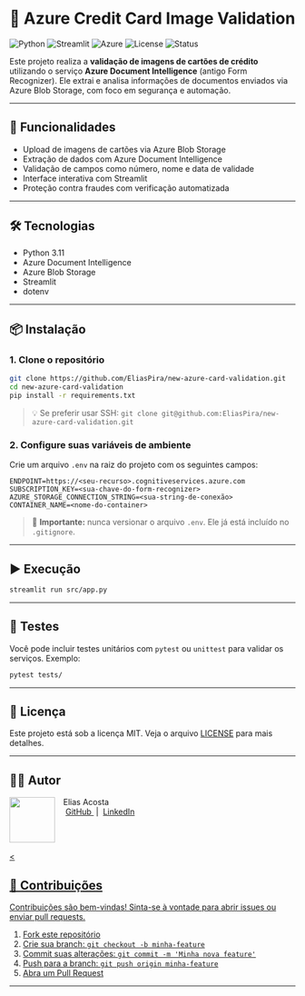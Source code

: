 
# 🧠 Azure Credit Card Image Validation

![Python](https://img.shields.io/badge/Python-3.11-blue?logo=python)
![Streamlit](https://img.shields.io/badge/Streamlit-app-red?logo=streamlit)
![Azure](https://img.shields.io/badge/Azure-Document_Intelligence-blue?logo=microsoftazure)
![License](https://img.shields.io/badge/License-MIT-green)
![Status](https://img.shields.io/badge/Status-Em%20desenvolvimento-yellow)

Este projeto realiza a **validação de imagens de cartões de crédito** utilizando o serviço **Azure Document Intelligence** (antigo Form Recognizer). Ele extrai e analisa informações de documentos enviados via Azure Blob Storage, com foco em segurança e automação.

---

## 🚀 Funcionalidades

- Upload de imagens de cartões via Azure Blob Storage  
- Extração de dados com Azure Document Intelligence  
- Validação de campos como número, nome e data de validade  
- Interface interativa com Streamlit  
- Proteção contra fraudes com verificação automatizada

---

## 🛠️ Tecnologias

- Python 3.11  
- Azure Document Intelligence  
- Azure Blob Storage  
- Streamlit  
- dotenv

---

## 📦 Instalação

### 1. Clone o repositório

```bash
git clone https://github.com/EliasPira/new-azure-card-validation.git
cd new-azure-card-validation
pip install -r requirements.txt
```

> 💡 Se preferir usar SSH:
> `git clone git@github.com:EliasPira/new-azure-card-validation.git`

### 2. Configure suas variáveis de ambiente

Crie um arquivo `.env` na raiz do projeto com os seguintes campos:

```env
ENDPOINT=https://<seu-recurso>.cognitiveservices.azure.com
SUBSCRIPTION_KEY=<sua-chave-do-form-recognizer>
AZURE_STORAGE_CONNECTION_STRING=<sua-string-de-conexão>
CONTAINER_NAME=<nome-do-container>
```

> 🔐 **Importante:** nunca versionar o arquivo `.env`. Ele já está incluído no `.gitignore`.

---

## ▶️ Execução

```bash
streamlit run src/app.py
```

---

## 🧪 Testes

Você pode incluir testes unitários com `pytest` ou `unittest` para validar os serviços. Exemplo:

```bash
pytest tests/
```

---

## 📄 Licença

Este projeto está sob a licença MIT. Veja o arquivo [LICENSE](LICENSE) para mais detalhes.

---

## 🙋‍♂️ Autor

<p>
    <img 
      align=left 
      margin=10 
      width=80 
      src="https://avatars.githubusercontent.com/u/189679772?s=400&u=4614f09cc0678d91234b5688ae3b7e90c38f6cf1&v=4"
    />
    <p>&nbsp&nbsp&nbspElias Acosta<br>
    &nbsp&nbsp&nbsp
    <a 
        href="https://github.com/EliasPira">
        GitHub 
</a>
    &nbsp;|&nbsp;
    <a 
        href="https://www.linkedin.com/in/elias-acosta-a0ba8619a?lipi=urn%3Ali%3Apage%3Ad_flagship3_profile_view_base_contact_details%3BP%2BycqAVSSiGzJEhl0tiq%2Bw%3D%3">
        LinkedIn
</p>
<br/><br/>
<p>

   
<


## 🤝 Contribuições

Contribuições são bem-vindas! Sinta-se à vontade para abrir issues ou enviar pull requests.

1. Fork este repositório  
2. Crie sua branch: `git checkout -b minha-feature`  
3. Commit suas alterações: `git commit -m 'Minha nova feature'`  
4. Push para a branch: `git push origin minha-feature`  
5. Abra um Pull Request

---
